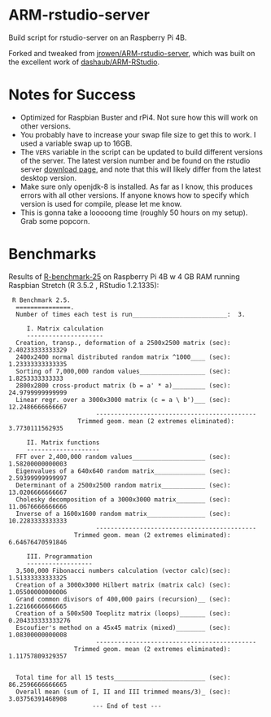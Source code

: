 # ARM-rstudio-server
Build script for rstudio-server on an Raspberry Pi 4B.

Forked and tweaked from [jrowen/ARM-rstudio-server](https://github.com/jrowen/ARM-rstudio-server), which was built on the excellent work of [dashaub/ARM-RStudio](https://github.com/dashaub/ARM-RStudio).

# Notes for Success

* Optimized for Raspbian Buster and rPi4. Not sure how this will work on other versions.
* You probably have to increase your swap file size to get this to work. I used a variable swap up to 16GB.
* The `VERS` variable in the script can be updated to build different versions of the server.  The latest version number and be found on the rstudio server [download page](https://www.rstudio.com/products/rstudio/download-server/), and note that this will likely differ from the latest desktop version.
* Make sure only openjdk-8 is installed. As far as I know, this produces errors with all other versions. If anyone knows how to specify which version is used for compile, please let me know.
* This is gonna take a looooong time (roughly 50 hours on my setup). Grab some popcorn.

# Benchmarks

Results of [R-benchmark-25](https://mac.r-project.org/benchmarks/) on Raspberry Pi 4B w 4 GB RAM running Raspbian Stretch (R 3.5.2 , RStudio 1.2.1335):

     R Benchmark 2.5.  
      ===============. 
      Number of times each test is run__________________________:  3. 
      
         I. Matrix calculation
         ---------------------
      Creation, transp., deformation of a 2500x2500 matrix (sec):  2.40233333333329   
      2400x2400 normal distributed random matrix ^1000____ (sec):  1.23333333333335   
      Sorting of 7,000,000 random values__________________ (sec):  1.8253333333333  
      2800x2800 cross-product matrix (b = a' * a)_________ (sec):  24.9799999999999   
      Linear regr. over a 3000x3000 matrix (c = a \ b')___ (sec):  12.2486666666667  
                            --------------------------------------------
                       Trimmed geom. mean (2 extremes eliminated):  3.7730111562935   
          
         II. Matrix functions  
         --------------------
      FFT over 2,400,000 random values____________________ (sec):  1.58200000000003   
      Eigenvalues of a 640x640 random matrix______________ (sec):  2.59399999999997   
      Determinant of a 2500x2500 random matrix____________ (sec):  13.0206666666667   
      Cholesky decomposition of a 3000x3000 matrix________ (sec):  11.0676666666666   
      Inverse of a 1600x1600 random matrix________________ (sec):  10.2283333333333   
                            --------------------------------------------  
                      Trimmed geom. mean (2 extremes eliminated):  6.64676470591846   
          
         III. Programmation    
         ------------------
      3,500,000 Fibonacci numbers calculation (vector calc)(sec):  1.51333333333325   
      Creation of a 3000x3000 Hilbert matrix (matrix calc) (sec):  1.05500000000006   
      Grand common divisors of 400,000 pairs (recursion)__ (sec):  1.22166666666665   
      Creation of a 500x500 Toeplitz matrix (loops)_______ (sec):  0.204333333333276   
      Escoufier's method on a 45x45 matrix (mixed)________ (sec):  1.08300000000008   
                            --------------------------------------------  
                      Trimmed geom. mean (2 extremes eliminated):  1.11757809329357   
      
        
      Total time for all 15 tests_________________________ (sec):  86.2596666666665   
      Overall mean (sum of I, II and III trimmed means/3)_ (sec):  3.03756391468908   
                           --- End of test ---  
